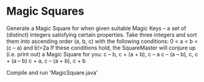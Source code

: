 # Magic Squares
Generate a Magic Square for when given suitable Magic Keys – a set of (distinct) integers satisfying certain properties.
Take three integers and sort them into ascending order (a, b, c) with the following conditions:
0 < a < b < (c – a) and b!=2a
If these conditions hold, the SquareMaster will conjure up (i.e. print out) a Magic Square for you:
c – b, c + (a + b), c – a
c – (a – b), c, c + (a – b)
c + a, c – (a + b), c + b

Compile and run 'MagicSquare.java'
